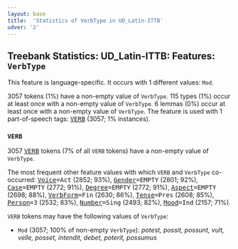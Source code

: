 ```yaml
---
layout: base
title:  'Statistics of VerbType in UD_Latin-ITTB'
udver: '2'
---
```


## Treebank Statistics: UD_Latin-ITTB: Features: `VerbType`

This feature is language-specific.
It occurs with 1 different values: `Mod`.

3057 tokens (1%) have a non-empty value of `VerbType`.
115 types (1%) occur at least once with a non-empty value of `VerbType`.
6 lemmas (0%) occur at least once with a non-empty value of `VerbType`.
The feature is used with 1 part-of-speech tags: <tt><a href="la_ittb-pos-VERB.html">VERB</a></tt> (3057; 1% instances).

### `VERB`

3057 <tt><a href="la_ittb-pos-VERB.html">VERB</a></tt> tokens (7% of all `VERB` tokens) have a non-empty value of `VerbType`.

The most frequent other feature values with which `VERB` and `VerbType` co-occurred: <tt><a href="la_ittb-feat-Voice.html">Voice</a></tt><tt>=Act</tt> (2852; 93%), <tt><a href="la_ittb-feat-Gender.html">Gender</a></tt><tt>=EMPTY</tt> (2801; 92%), <tt><a href="la_ittb-feat-Case.html">Case</a></tt><tt>=EMPTY</tt> (2772; 91%), <tt><a href="la_ittb-feat-Degree.html">Degree</a></tt><tt>=EMPTY</tt> (2772; 91%), <tt><a href="la_ittb-feat-Aspect.html">Aspect</a></tt><tt>=EMPTY</tt> (2698; 88%), <tt><a href="la_ittb-feat-VerbForm.html">VerbForm</a></tt><tt>=Fin</tt> (2630; 86%), <tt><a href="la_ittb-feat-Tense.html">Tense</a></tt><tt>=Pres</tt> (2608; 85%), <tt><a href="la_ittb-feat-Person.html">Person</a></tt><tt>=3</tt> (2532; 83%), <tt><a href="la_ittb-feat-Number.html">Number</a></tt><tt>=Sing</tt> (2493; 82%), <tt><a href="la_ittb-feat-Mood.html">Mood</a></tt><tt>=Ind</tt> (2157; 71%).

`VERB` tokens may have the following values of `VerbType`:

* `Mod` (3057; 100% of non-empty `VerbType`): <em>potest, possit, possunt, vult, velle, posset, intendit, debet, poterit, possumus</em>

